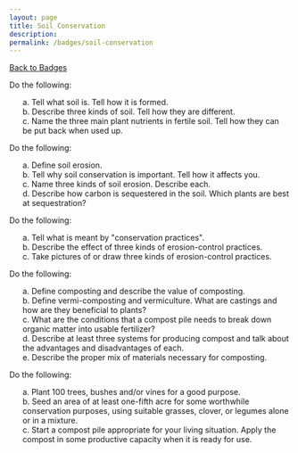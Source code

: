 ```yaml
---
layout: page
title: Soil Conservation
description: 
permalink: /badges/soil-conservation
---
```


<style>li {list-style:none;}</style>

[Back to Badges](/badges)

Do the following:

- a. Tell what soil is. Tell how it is formed. 
- b. Describe three kinds of soil. Tell how they are different. 
- c. Name the three main plant nutrients in fertile soil. Tell how they can be put back when used up. 

Do the following:

- a. Define soil erosion. 
- b. Tell why soil conservation is important. Tell how it affects you. 
- c. Name three kinds of soil erosion. Describe each. 
- d. Describe how carbon is sequestered in the soil. Which plants are best at sequestration?

Do the following:

- a. Tell what is meant by "conservation practices". 
- b. Describe the effect of three kinds of erosion-control practices. 
- c. Take pictures of or draw three kinds of erosion-control practices. 

Do the following:

- a. Define composting and describe the value of composting.
- b. Define vermi-composting and vermiculture. What are castings and how are they beneficial to plants?
- c. What are the conditions that a compost pile needs to break down organic matter into usable fertilizer?
- d. Describe at least three systems for producing compost and talk about the advantages and disadvantages of each.
- e. Describe the proper mix of materials necessary for composting.

Do the following:

- a. Plant 100 trees, bushes and/or vines for a good purpose. 
- b. Seed an area of at least one-fifth acre for some worthwhile conservation purposes, using suitable grasses, clover, or legumes alone or in a mixture. 
- c. Start a compost pile appropriate for your living situation. Apply the compost in some productive capacity when it is ready for use. 


